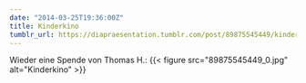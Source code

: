 ```yaml
---
date: "2014-03-25T19:36:00Z"
title: Kinderkino
tumblr_url: https://diapraesentation.tumblr.com/post/89875545449/kinderkino
---
```

Wieder eine Spende von Thomas H.: {{< figure src="89875545449_0.jpg" alt="Kinderkino" >}}
